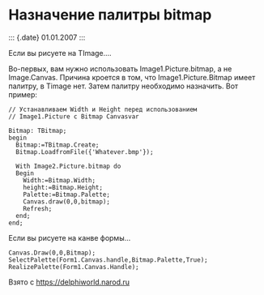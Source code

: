 Назначение палитры bitmap
=========================

::: {.date}
01.01.2007
:::

Если вы рисуете на TImage\....

Во-первых, вам нужно использовать Image1.Picture.bitmap, а не
Image.Canvas. Причина кроется в том, что Image1.Picture.Bitmap имеет
палитру, в Timage нет. Затем палитру необходимо назначить. Вот пример:

    // Устанавливаем Width и Height перед использованием
    // Image1.Picture c Bitmap Canvasvar
     
    Bitmap: TBitmap;
    begin
      Bitmap:=TBitmap.Create;
      Bitmap.LoadfromFile({'Whatever.bmp'});
     
      With Image2.Picture.bitmap do
      Begin
        Width:=Bitmap.Width;
        height:=Bitmap.Height;
        Palette:=Bitmap.Palette;
        Canvas.draw(0,0,bitmap);
        Refresh;
      end;
    end;

Если вы рисуете на канве формы\...

    Canvas.Draw(0,0,Bitmap);
    SelectPalette(Form1.Canvas.handle,Bitmap.Palette,True);
    RealizePalette(Form1.Canvas.Handle);

Взято с <https://delphiworld.narod.ru>
